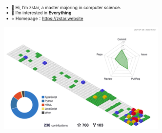 
- 👋 Hi, I’m zstar, a master majoring in computer science.
- 👀 I’m interested in **Everything**
- :star: Homepage：https://zstar.website

![](./profile-3d-contrib/profile-gitblock.svg)